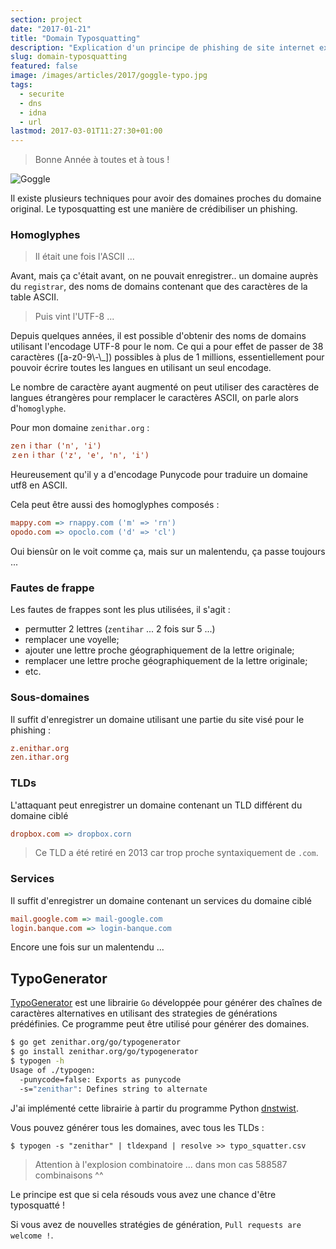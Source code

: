 ```yaml
---
section: project
date: "2017-01-21"
title: "Domain Typosquatting"
description: "Explication d'un principe de phishing de site internet exploitant la ressemblance des caractères pour tromper l'utilisateur."
slug: domain-typosquatting
featured: false
image: /images/articles/2017/goggle-typo.jpg
tags:
  - securite
  - dns
  - idna
  - url
lastmod: 2017-03-01T11:27:30+01:00
---
```


> Bonne Année à toutes et à tous !

![Goggle](/images/articles/2017/goggle-typo.jpg)

Il existe plusieurs techniques pour avoir des domaines proches du domaine
original. Le typosquatting est une manière de crédibiliser un phishing.

### Homoglyphes

> Il était une fois l'ASCII ...

Avant, mais ça c'était avant, on ne pouvait enregistrer.. un domaine auprès du
`registrar`, des noms de domains contenant que des caractères de la table ASCII.

> Puis vint l'UTF-8 ...

Depuis quelques années, il est possible d'obtenir des noms de domains utilisant
l'encodage UTF-8 pour le nom. Ce qui a pour effet de passer de 38 caractères ([a-z0-9\\-\\\_])
possibles à plus de 1 millions, essentiellement pour pouvoir écrire toutes les
langues en utilisant un seul encodage.

Le nombre de caractère ayant augmenté on peut utiliser des caractères de langues
 étrangères pour remplacer le caractères ASCII, on parle alors d'`homoglyphe`.

Pour mon domaine `zenithar.org` :

```ini
zeｎｉthar ('n', 'i')
ｚеｎｉthar ('z', 'e', 'n', 'i')
```

Heureusement qu'il y a d'encodage Punycode pour traduire un domaine utf8 en ASCII.

Cela peut être aussi des homoglyphes composés :

```ini
mappy.com => rnappy.com ('m' => 'rn')
opodo.com => opoclo.com ('d' => 'cl')
```

Oui biensûr on le voit comme ça, mais sur un malentendu, ça passe toujours ...

### Fautes de frappe

Les fautes de frappes sont les plus utilisées, il s'agit :

  * permutter 2 lettres (`zentihar` ... 2 fois sur 5 ...)
  * remplacer une voyelle;
  * ajouter une lettre proche géographiquement de la lettre originale;
  * remplacer une lettre proche géographiquement de la lettre originale;
  * etc.

### Sous-domaines

Il suffit d'enregistrer un domaine utilisant une partie du site visé pour le
phishing :

```ini
z.enithar.org
zen.ithar.org
```

### TLDs

L'attaquant peut enregistrer un domaine contenant un TLD différent du domaine ciblé

```ini
dropbox.com => dropbox.corn
```

> Ce TLD a été retiré en 2013 car trop proche syntaxiquement de `.com`.

### Services

Il suffit d'enregistrer un domaine contenant un services du domaine ciblé

```ini
mail.google.com => mail-google.com
login.banque.com => login-banque.com
```

Encore une fois sur un malentendu ...

## TypoGenerator

[TypoGenerator](https://github.com/Zenithar/typogenerator
) est une librairie `Go` développée pour générer des chaînes de caractères
alternatives en utilisant des strategies de générations prédéfinies.
Ce programme peut être utilisé pour générer des domaines.

```sh
$ go get zenithar.org/go/typogenerator
$ go install zenithar.org/go/typogenerator
$ typogen -h
Usage of ./typogen:
  -punycode=false: Exports as punycode
  -s="zenithar": Defines string to alternate
```

J'ai implémenté cette librairie à partir du programme Python [dnstwist](https://github.com/elceef/dnstwist).

Vous pouvez générer tous les domaines, avec tous les TLDs :

```
$ typogen -s "zenithar" | tldexpand | resolve >> typo_squatter.csv
```

> Attention à l'explosion combinatoire ... dans mon cas 588587 combinaisons ^^

Le principe est que si cela résouds vous avez une chance d'être typosquatté !

Si vous avez de nouvelles stratégies de génération, `Pull requests are welcome !`.
